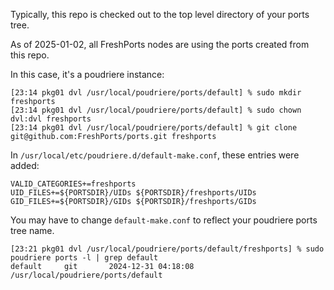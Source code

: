Typically, this repo is checked out to the top level directory of your ports tree.

As of 2025-01-02, all FreshPorts nodes are using the ports created from this repo.

In this case, it's a poudriere instance:

```
[23:14 pkg01 dvl /usr/local/poudriere/ports/default] % sudo mkdir freshports
[23:14 pkg01 dvl /usr/local/poudriere/ports/default] % sudo chown dvl:dvl freshports
[23:14 pkg01 dvl /usr/local/poudriere/ports/default] % git clone git@github.com:FreshPorts/ports.git freshports
```
In `/usr/local/etc/poudriere.d/default-make.conf`, these entries were added:

```
VALID_CATEGORIES+=freshports
UID_FILES+=${PORTSDIR}/UIDs ${PORTSDIR}/freshports/UIDs
GID_FILES+=${PORTSDIR}/GIDs ${PORTSDIR}/freshports/GIDs
```

You may have to change `default-make.conf` to reflect your poudriere ports tree name.

```
[23:21 pkg01 dvl /usr/local/poudriere/ports/default/freshports] % sudo poudriere ports -l | grep default
default     git       2024-12-31 04:18:08 /usr/local/poudriere/ports/default
```
